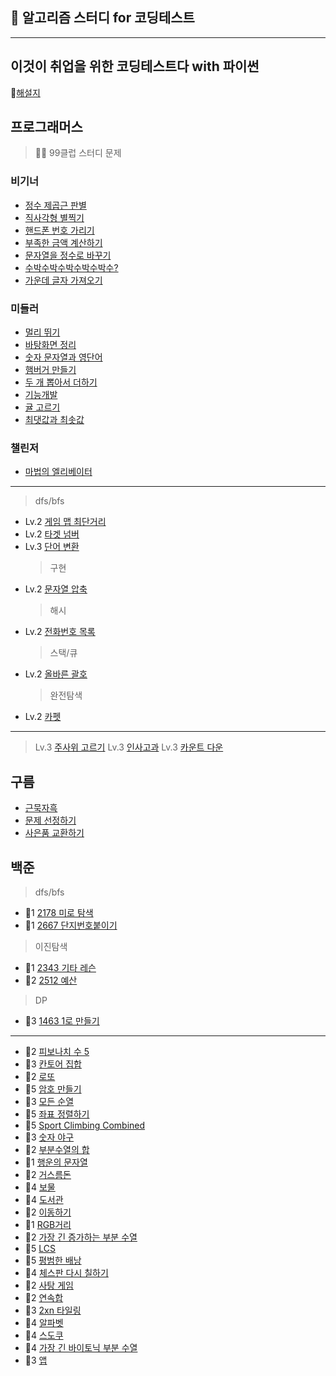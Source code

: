 ## 👾 알고리즘 스터디 for 코딩테스트

---

## 이것이 취업을 위한 코딩테스트다 with 파이썬

📗[해설지](https://github.com/ndb796/python-for-coding-test)

## 프로그래머스

> 🙇‍♂️ 99클럽 스터디 문제

### 비기너

- [정수 제곱근 판별](https://school.programmers.co.kr/learn/courses/30/lessons/12934)
- [직사각형 별찍기](https://school.programmers.co.kr/learn/courses/30/lessons/12969?language=python3)
- [핸드폰 번호 가리기](https://school.programmers.co.kr/learn/courses/30/lessons/12948)
- [부족한 금액 계산하기](https://school.programmers.co.kr/learn/courses/30/lessons/82612)
- [문자열을 정수로 바꾸기](https://school.programmers.co.kr/learn/courses/30/lessons/12925)
- [수박수박수박수박수박수?](https://school.programmers.co.kr/learn/courses/30/lessons/12922)
- [가운데 글자 가져오기](https://school.programmers.co.kr/learn/courses/30/lessons/12903)

### 미들러

- [멀리 뛰기](https://school.programmers.co.kr/learn/courses/30/lessons/12914)
- [바탕화면 정리](https://school.programmers.co.kr/learn/courses/30/lessons/161990)
- [숫자 문자열과 영단어](https://school.programmers.co.kr/learn/courses/30/lessons/81301)
- [햄버거 만들기](https://school.programmers.co.kr/learn/courses/30/lessons/133502)
- [두 개 뽑아서 더하기](https://school.programmers.co.kr/learn/courses/30/lessons/68644)
- [기능개발](https://school.programmers.co.kr/learn/courses/30/lessons/42586)
- [귤 고르기](https://school.programmers.co.kr/learn/courses/30/lessons/138476)
- [최댓값과 최솟값](https://school.programmers.co.kr/learn/courses/30/lessons/12939)

### 챌린저

- [마법의 엘리베이터](https://school.programmers.co.kr/learn/courses/30/lessons/148653)

---

> dfs/bfs

- Lv.2 [게임 맵 최단거리](https://school.programmers.co.kr/learn/courses/30/lessons/1844)
- Lv.2 [타겟 넘버](https://school.programmers.co.kr/learn/courses/30/lessons/43165)
- Lv.3 [단어 변환](https://school.programmers.co.kr/learn/courses/30/lessons/43163)
  > 구현
- Lv.2 [문자열 압축](https://school.programmers.co.kr/learn/courses/30/lessons/60057)
  > 해시
- Lv.2 [전화번호 목록](https://school.programmers.co.kr/learn/courses/30/lessons/42577)
  > 스택/큐
- Lv.2 [올바른 괄호](https://school.programmers.co.kr/learn/courses/30/lessons/12909)
  > 완전탐색
- Lv.2 [카펫](https://school.programmers.co.kr/learn/courses/30/lessons/42842)

---

> Lv.3 [주사위 고르기](https://school.programmers.co.kr/learn/courses/30/lessons/258709)
> Lv.3 [인사고과](https://school.programmers.co.kr/learn/courses/30/lessons/152995)
> Lv.3 [카운트 다운](https://school.programmers.co.kr/learn/courses/30/lessons/131129)

## 구름

- [근묵자흑](https://yoloaeee.tistory.com/78)
- [문제 선정하기](https://dduniverse.tistory.com/entry/%EA%B5%AC%EB%A6%84-%EC%95%8C%EA%B3%A0%EB%A6%AC%EC%A6%98-%EB%A8%BC%EB%8D%B0%EC%9D%B4-%EC%B1%8C%EB%A6%B0%EC%A7%80-2%EC%A3%BC%EC%B0%A8-%EB%AC%B8%EC%A0%9C1-%ED%95%A9%EA%B2%A9%EC%9E%90-%EC%B0%BE%EA%B8%B0)
- [사은품 교환하기](https://level.goorm.io/exam/47878/%EC%82%AC%EC%9D%80%ED%92%88-%EA%B5%90%ED%99%98%ED%95%98%EA%B8%B0/quiz/1)

## 백준

> dfs/bfs

- 🥈1 [2178 미로 탐색](https://www.acmicpc.net/problem/2178)
- 🥈1 [2667 단지번호붙이기](https://www.acmicpc.net/problem/2667)

> 이진탐색

- 🥈1 [2343 기타 레슨](https://www.acmicpc.net/problem/2343)
- 🥈2 [2512 예산](https://www.acmicpc.net/problem/2512)

> DP

- 🥈3 [1463 1로 만들기](https://www.acmicpc.net/problem/2343)

---

- 🥉2 [피보나치 수 5](https://www.acmicpc.net/problem/10870)
- 🥈3 [칸토어 집합](https://www.acmicpc.net/problem/4779)
- 🥈2 [로또](https://www.acmicpc.net/problem/6603)
- 🥇5 [암호 만들기](https://www.acmicpc.net/problem/1759)
- 🥈3 [모든 순열](https://www.acmicpc.net/problem/10974)
- 🥈5 [좌표 정렬하기](https://www.acmicpc.net/problem/11650)
- 🥈5 [Sport Climbing Combined](https://www.acmicpc.net/problem/23246)
- 🥈3 [숫자 야구](https://www.acmicpc.net/problem/2503)
- 🥈2 [부분수열의 합](https://www.acmicpc.net/problem/1182)
- 🥈1 [행운의 문자열](https://www.acmicpc.net/problem/1342)
- 🥉2 [거스름돈](https://www.acmicpc.net/problem/5585)
- 🥈4 [보물](https://www.acmicpc.net/problem/1026)
- 🥇4 [도서관](https://www.acmicpc.net/problem/1461)
- 🥈2 [이동하기](https://www.acmicpc.net/problem/11048)
- 🥈1 [RGB거리](https://www.acmicpc.net/problem/1149)
- 🥈2 [가장 긴 증가하는 부분 수열](https://www.acmicpc.net/problem/11053)
- 🥇5 [LCS](https://www.acmicpc.net/problem/9251)
- 🥇5 [평범한 배낭](https://www.acmicpc.net/problem/12865)
- 🥈4 [체스판 다시 칠하기](https://www.acmicpc.net/problem/1018)
- 🥈2 [사탕 게임](https://www.acmicpc.net/problem/3085)
- 🥈2 [연속합](https://www.acmicpc.net/problem/1912)
- 🥈3 [2xn 타일링](https://www.acmicpc.net/problem/11726)
- 🥇4 [알파벳](https://www.acmicpc.net/problem/1987)
- 🥇4 [스도쿠](https://www.acmicpc.net/problem/2580)
- 🥇4 [가장 긴 바이토닉 부분 수열](https://www.acmicpc.net/problem/11054)
- 🥇3 [앱](https://www.acmicpc.net/problem/7579)
